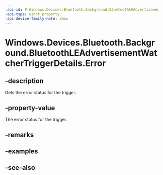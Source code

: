 ```yaml
---
-api-id: P:Windows.Devices.Bluetooth.Background.BluetoothLEAdvertisementWatcherTriggerDetails.Error
-api-type: winrt property
-api-device-family-note: xbox
---
```


<!-- Property syntax
public Windows.Devices.Bluetooth.BluetoothError Error { get; }
-->

# Windows.Devices.Bluetooth.Background.BluetoothLEAdvertisementWatcherTriggerDetails.Error

## -description
Gets the error status for the trigger.

## -property-value
The error status for the trigger.

## -remarks

## -examples

## -see-also
